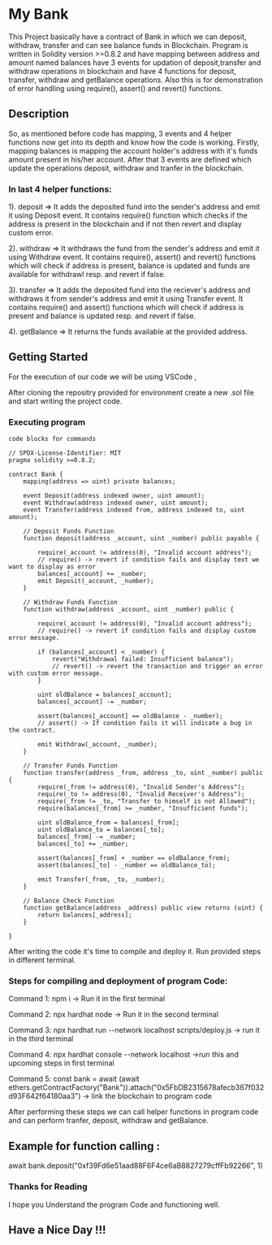 # My Bank
This Project basically have a contract of Bank in which we can deposit, withdraw, transfer and can see balance funds in Blockchain. Program is written in Solidity version >=0.8.2 and have mapping between address and amount named balances have 3 events for updation of deposit,transfer and withdraw operations in blockchain and have 4 functions for deposit, transfer, withdraw and getBalance operations. Also this is for demonstration of error handling using require(), assert() and revert() functions.

## Description
So, as mentioned before code has mapping, 3 events and 4 helper functions now get into its depth and know how the code is working.
Firstly, mapping balances is mapping the account holder's address with it's funds amount present in his/her account. After that 3 events are defined which update the operations deposit, withdraw and tranfer in the blockchain. 
### In last 4 helper functions:
1). deposit => It adds the deposited fund into the sender's address and emit it using Deposit event. It contains  require() function which checks if the address is present in the blockchain and if not then revert and display custom error.
  
2). withdraw => It withdraws the fund from the sender's address and emit it using Withdraw event. It contains require(), assert() and revert() functions which will check if address is present, balance is updated  and funds are available for withdrawl resp. and revert if false.

3). transfer => It adds the deposited fund into the reciever's address and withdraws it from sender's address and emit it using Transfer event. It contains require() and assert() functions which will check if address is present and balance is updated resp. and revert if false.

4). getBalance => It returns the funds available at the provided address.

## Getting Started

For the execution of our code we will be using VSCode ,

After cloning the repositry provided for environment create a new .sol file and start writing the project code.

### Executing program

```
code blocks for commands

// SPDX-License-Identifier: MIT
pragma solidity >=0.8.2;

contract Bank {
    mapping(address => uint) private balances;

    event Deposit(address indexed owner, uint amount);
    event Withdraw(address indexed owner, uint amount);
    event Transfer(address indexed from, address indexed to, uint amount);

    // Deposit Funds Function
    function deposit(address _account, uint _number) public payable {

        require(_account != address(0), "Invalid account address"); 
        // require() -> revert if condition fails and display text we want to display as error
        balances[_account] += _number;
        emit Deposit(_account, _number);
    }

    // Withdraw Funds Function
    function withdraw(address _account, uint _number) public {

        require(_account != address(0), "Invalid account address");
        // require() -> revert if condition fails and display custom error message.

        if (balances[_account] < _number) {
            revert("Withdrawal failed: Insufficient balance");
            // revert() -> revert the transaction and trigger an error with custom error message.
        }

        uint oldBalance = balances[_account];
        balances[_account] -= _number;

        assert(balances[_account] == oldBalance - _number);
        // assert() -> If condition fails it will indicate a bug in the contract.

        emit Withdraw(_account, _number);
    }

    // Transfer Funds Function
    function transfer(address _from, address _to, uint _number) public {
        require(_from != address(0), "Invalid Sender's Address");
        require(_to != address(0), "Invalid Receiver's Address");
        require(_from != _to, "Transfer to himself is not Allowed");
        require(balances[_from] >= _number, "Insufficient funds");

        uint oldBalance_from = balances[_from];
        uint oldBalance_to = balances[_to];
        balances[_from] -= _number;
        balances[_to] += _number;

        assert(balances[_from] + _number == oldBalance_from);
        assert(balances[_to] - _number == oldBalance_to);

        emit Transfer(_from, _to, _number);
    }

    // Balance Check Function
    function getBalance(address _address) public view returns (uint) {
        return balances[_address];
    }

}

```
After writing the code it's time to compile and deploy it. Run provided steps in different terminal.

### Steps for compiling and deployment of program Code:
Command 1:
npm i -> Run it in the first terminal

Command 2:
npx hardhat node -> Run it in the second terminal

Command 3:
npx hardhat run --network localhost scripts/deploy.js -> run it in the third terminal

Command 4:
npx hardhat console --network localhost ->run this and upcoming steps in first terminal

Command 5:
const bank = await (await ethers.getContractFactory("Bank")).attach("0x5FbDB2315678afecb367f032d93F642f64180aa3") -> link the blockchain to program code

After performing these steps we can call helper functions in program code and can perform tranfer, deposit, withdraw and getBalance.
## Example for function calling : 
await bank.deposit("0xf39Fd6e51aad88F6F4ce6aB8827279cffFb92266", 1)

### Thanks for Reading
I hope you Understand the program Code and functioning well.
## Have a Nice Day !!!
